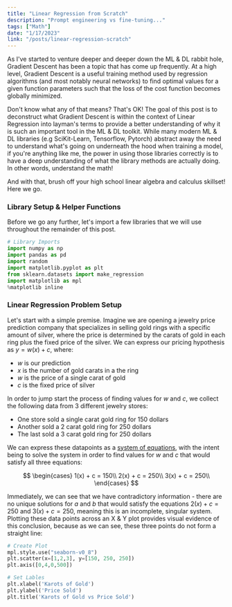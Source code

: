 ```yaml
---
title: "Linear Regression from Scratch"
description: "Prompt engineering vs fine-tuning..."
tags: ["Math"]
date: "1/17/2023"
link: "/posts/linear-regression-scratch"
---
```


As I've started to venture deeper and deeper down the ML & DL rabbit hole, Gradient Descent has been a topic that has come up frequently. At a high level, Gradient Descent is a useful training method used by regression algorithms (and most notably neural networks) to find optimal values for a given function parameters such that the loss of the cost function becomes globally minimized.

Don't know what any of that means? That's OK! The goal of this post is to deconstruct what Gradient Descent is within the context of Linear Regression into layman's terms to provide a better understanding of why it is such an important tool in the ML & DL toolkit. While many modern ML & DL libraries (e.g SciKit-Learn, Tensorflow, Pytorch) abstract away the need to understand what's going on underneath the hood when training a model, if you're anything like me, the power in using those libraries correctly is to have a deep understanding of what the library methods are actually doing. In other words, understand the math!

And with that, brush off your high school linear algebra and calculus skillset! Here we go.

### Library Setup & Helper Functions

Before we go any further, let's import a few libraries that we will use throughout the remainder of this post.

```python
# Library Imports
import numpy as np
import pandas as pd
import random
import matplotlib.pyplot as plt
from sklearn.datasets import make_regression
import matplotlib as mpl
%matplotlib inline
```

### Linear Regression Problem Setup

Let's start with a simple premise. Imagine we are opening a jewelry price prediction company that specializes in selling gold rings with a specific amount of silver, where the price is determined by the carats of gold in each ring plus the fixed price of the silver. We can express our pricing hypothesis as $y = w(x) + c$, where:

-   $w$ is our prediction
-   $x$ is the number of gold carats in a the ring
-   $w$ is the price of a single carat of gold
-   $c$ is the fixed price of silver

In order to jump start the process of finding values for $w$ and $c$, we collect the following data from 3 different jewelry stores:

-   One store sold a single carat gold ring for 150 dollars
-   Another sold a 2 carat gold ring for 250 dollars
-   The last sold a 3 carat gold ring for 250 dollars

We can express these datapoints as a <a href="https://en.wikipedia.org/wiki/System_of_linear_equations">system of equations</a>, with the intent being to solve the system in order to find values for $w$ and $c$ that would satisfy all three equations:

$$
\begin{cases}
1(x) + c = 150\\
2(x) + c = 250\\
3(x) + c = 250\\
\end{cases}
$$

Immediately, we can see that we have contradictory information - there are no unique solutions for $a$ and $b$ that would satisfy the equations $2(x) + c = 250$ and $3(x) + c = 250$, meaning this is an incomplete, singular system. Plotting these data points across an X & Y plot provides visual evidence of this conclusion, because as we can see, these three points do not form a straight line:

```python
# Create Plot
mpl.style.use("seaborn-v0_8")
plt.scatter(x=[1,2,3], y=[150, 250, 250])
plt.axis([0,4,0,500])

# Set Lables
plt.xlabel('Karots of Gold')
plt.ylabel('Price Sold')
plt.title('Karots of Gold vs Price Sold')
```
